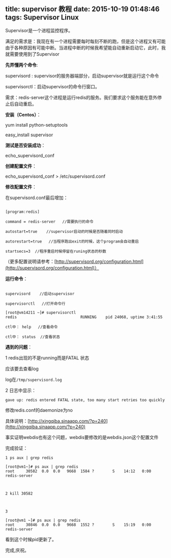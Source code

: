title: supervisor 教程
date: 2015-10-19 01:48:46
tags: Supervisor Linux
---
Supervisor是一个进程监控程序。

 

满足的需求是：我现在有一个进程需要每时每刻不断的跑，但是这个进程又有可能由于各种原因有可能中断。当进程中断的时候我希望能自动重新启动它，此时，我就需要使用到了Supervisor

 

**先弄懂两个命令**:

supervisord : supervisor的服务器端部分，启动supervisor就是运行这个命令

supervisorctl：启动supervisor的命令行窗口。

需求：redis-server这个进程是运行redis的服务。我们要求这个服务能在意外停止后自动重启。

**安装（Centos）**：

yum install python-setuptools

easy_install supervisor

 

**测试是否安装成功**：

echo_supervisord_conf

 

**创建配置文件**：

echo_supervisord_conf > /etc/supervisord.conf

 

**修改配置文件**：

在supervisord.conf最后增加：
```

[program:redis]

command = redis-server   //需要执行的命令

autostart=true    //supervisor启动的时候是否随着同时启动

autorestart=true   //当程序跑出exit的时候，这个program会自动重启

startsecs=3  //程序重启时候停留在runing状态的秒数
```

（更多配置说明请参考：[http://supervisord.org/configuration.html](http://supervisord.org/configuration.html)）

 

**运行命令**：
```

supervisord    //启动supervisor

supervisorctl   //打开命令行

[root@vm14211 ~]# supervisorctl
redis                            RUNNING    pid 24068, uptime 3:41:55

ctl中： help   //查看命令

ctl中： status  //查看状态

 ```

**遇到的问题**：

1 redis出现的不是running而是FATAL 状态

应该要去查看log

log在`/tmp/supervisord.log`

 

2 日志中显示：
```
gave up: redis entered FATAL state, too many start retries too quickly
```
修改redis.conf的daemonize为no

具体说明：[http://xingqiba.sinaapp.com/?p=240](http://xingqiba.sinaapp.com/?p=240)

事实证明webdis也有这个问题，webdis要修改的是webdis.json这个配置文件

 

完成验证：
```
1 ps aux | grep redis

[root@vm1~]# ps aux | grep redis
root     30582  0.0  0.0   9668  1584 ?        S    14:12   0:00 redis-server

 

2 kill 30582

 

3

[root@vm1 ~]# ps aux | grep redis
root     30846  0.0  0.0   9668  1552 ?        S    15:19   0:00 redis-server
```
 

看到这个时候pid更新了。

 

完成,庆祝。